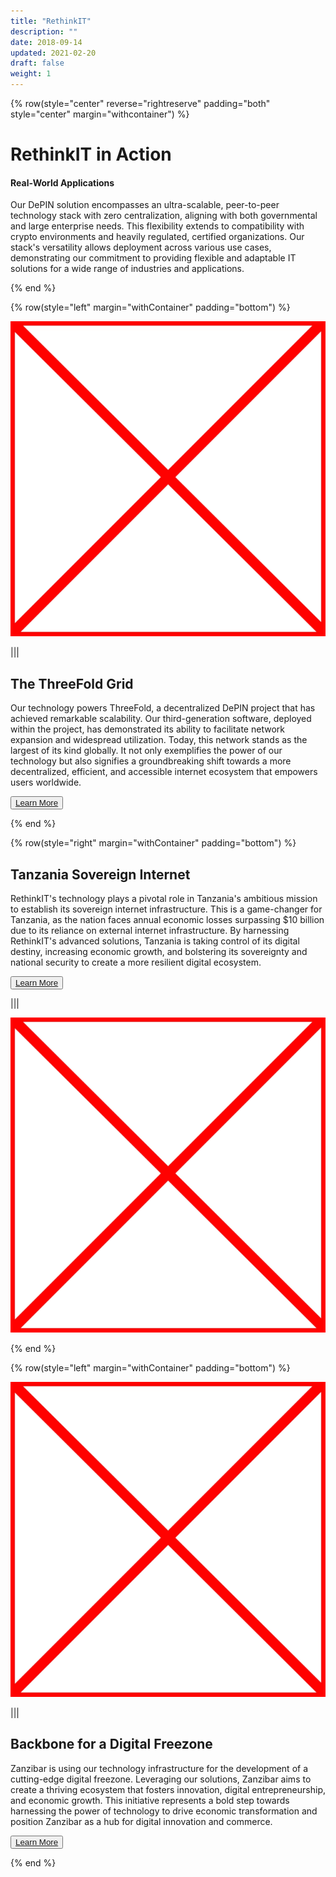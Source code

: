 ```yaml
---
title: "RethinkIT"
description: ""
date: 2018-09-14
updated: 2021-02-20
draft: false
weight: 1
---
```


<!-- section 1 (header) -->

{% row(style="center" reverse="rightreserve" padding="both" style="center" margin="withcontainer") %}

<div class="px-4 md:px-16 lg:px-28">

  # RethinkIT in Action 

  #### Real-World Applications

  <p> Our DePIN solution encompasses an ultra-scalable, peer-to-peer technology stack with zero centralization, aligning with both governmental and large enterprise needs. This flexibility extends to compatibility with crypto environments and heavily regulated, certified organizations. Our stack's versatility allows deployment across various use cases, demonstrating our commitment to providing flexible and adaptable IT solutions for a wide range of industries and applications. </p>

</div>

{% end %}

<!-- section 2 (header) -->

{% row(style="left" margin="withContainer" padding="bottom") %}

![placeholder](./img/img_section.png#mx-auto)

|||

## The ThreeFold Grid

Our technology powers ThreeFold, a decentralized DePIN project that has achieved remarkable scalability. Our third-generation software, deployed within the project, has demonstrated its ability to facilitate network expansion and widespread utilization. Today, this network stands as the largest of its kind globally. It not only exemplifies the power of our technology but also signifies a groundbreaking shift towards a more decentralized, efficient, and accessible internet ecosystem that empowers users worldwide.

<button>[Learn More](https://www.threefold.io/)</button>

{% end %}

<!-- section 4 security -->

{% row(style="right" margin="withContainer" padding="bottom") %}

## Tanzania Sovereign Internet

RethinkIT's technology plays a pivotal role in Tanzania's ambitious mission to establish its sovereign internet infrastructure. This is a game-changer for Tanzania, as the nation faces annual economic losses surpassing $10 billion due to its reliance on external internet infrastructure. By harnessing RethinkIT's advanced solutions, Tanzania is taking control of its digital destiny, increasing economic growth, and bolstering its sovereignty and national security to create a more resilient digital ecosystem.

<button>[Learn More](https://www.thecitizen.co.tz/tanzania/news/national/sovereign-internet-a-game-changer-to-tanzania-startups-ecosystem-growth-4498060)</button>

|||

![placeholder](./img/img_section.png#mx-auto)

{% end %}

<!-- section 3 features title -->

{% row(style="left" margin="withContainer" padding="bottom") %}

![placeholder](./img/img_section.png#mx-auto)

|||

## Backbone for a Digital Freezone

Zanzibar is using our technology infrastructure for the development of a cutting-edge digital freezone. Leveraging our solutions, Zanzibar aims to create a thriving ecosystem that fosters innovation, digital entrepreneurship, and economic growth. This initiative represents a bold step towards harnessing the power of technology to drive economic transformation and position Zanzibar as a hub for digital innovation and commerce.

<button>[Learn More](https://freezone.ourworld.tf/)</button>


{% end %}


